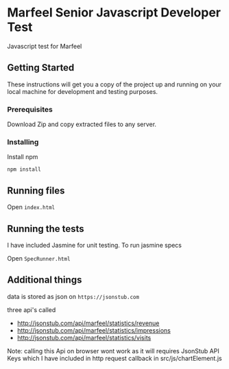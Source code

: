 # Marfeel Senior Javascript Developer Test

Javascript test for Marfeel

## Getting Started

These instructions will get you a copy of the project up and running on your local machine for development and testing purposes. 

### Prerequisites

Download Zip and copy extracted files to any server.

### Installing

Install npm

```
npm install
```

## Running files

Open ``` index.html ``` 

## Running the tests

I have included Jasmine for unit testing. To run jasmine specs

Open ``` SpecRunner.html ```

## Additional things

data is stored as json on ``` https://jsonstub.com ```

three api's called 

* http://jsonstub.com/api/marfeel/statistics/revenue
* http://jsonstub.com/api/marfeel/statistics/impressions
* http://jsonstub.com/api/marfeel/statistics/visits

Note: calling this Api on browser wont work as it will requires JsonStub API Keys which I have included in http request callback in  src/js/chartElement.js
